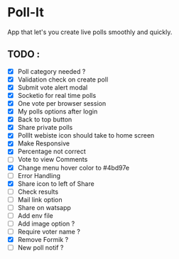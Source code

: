 # Poll-It
App that let's you create live polls smoothly and quickly.

## TODO :
- [x] Poll category needed ?
- [x] Validation check on create poll
- [x] Submit vote alert modal
- [x] Socketio for real time polls
- [x] One vote per browser session
- [x] My polls options after login
- [x] Back to top button
- [x] Share private polls
- [x] PollIt webiste icon should take to home screen
- [x] Make Responsive
- [x] Percentage not correct
- [ ] Vote to view Comments
- [x] Change menu hover color to #4bd97e
- [ ] Error Handling
- [x] Share icon to left of Share
- [ ] Check results
- [ ] Mail link option
- [ ] Share on watsapp
- [ ] Add env file
- [ ] Add image option ?
- [ ] Require voter name ?
- [x] Remove Formik ? 
- [ ] New poll notif ?